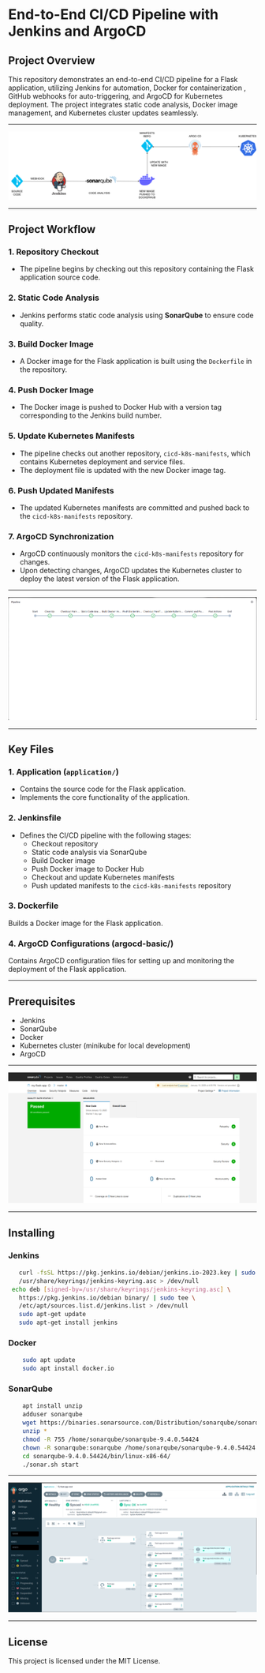 # End-to-End CI/CD Pipeline with Jenkins and ArgoCD

## Project Overview

This repository demonstrates an end-to-end CI/CD pipeline for a Flask application, utilizing Jenkins for automation, Docker for containerization , GitHub webhooks for auto-triggering, and ArgoCD for Kubernetes deployment. The project integrates static code analysis, Docker image management, and Kubernetes cluster updates seamlessly.

---

![Project Image](images/cicd.png)

---

## Project Workflow

### 1. **Repository Checkout**
- The pipeline begins by checking out this repository containing the Flask application source code.

### 2. **Static Code Analysis**
- Jenkins performs static code analysis using **SonarQube** to ensure code quality.

### 3. **Build Docker Image**
- A Docker image for the Flask application is built using the `Dockerfile` in the repository.

### 4. **Push Docker Image**
- The Docker image is pushed to Docker Hub with a version tag corresponding to the Jenkins build number.

### 5. **Update Kubernetes Manifests**
- The pipeline checks out another repository, `cicd-k8s-manifests`, which contains Kubernetes deployment and service files.
- The deployment file is updated with the new Docker image tag.

### 6. **Push Updated Manifests**
- The updated Kubernetes manifests are committed and pushed back to the `cicd-k8s-manifests` repository.

### 7. **ArgoCD Synchronization**
- ArgoCD continuously monitors the `cicd-k8s-manifests` repository for changes.
- Upon detecting changes, ArgoCD updates the Kubernetes cluster to deploy the latest version of the Flask application.

---

![Project Image](images/jenkins-pipeline.png)

---

## Key Files

### 1. **Application (`application/`)**
- Contains the source code for the Flask application.
- Implements the core functionality of the application.

### 2. **Jenkinsfile**
- Defines the CI/CD pipeline with the following stages:
  - Checkout repository
  - Static code analysis via SonarQube
  - Build Docker image
  - Push Docker image to Docker Hub
  - Checkout and update Kubernetes manifests
  - Push updated manifests to the `cicd-k8s-manifests` repository

### 3. **Dockerfile**
  Builds a Docker image for the Flask application.

### 4. **ArgoCD Configurations** (argocd-basic/)

  Contains ArgoCD configuration files for setting up and monitoring the deployment of the Flask application.


---

## Prerequisites

  - Jenkins
  - SonarQube
  - Docker
  - Kubernetes cluster (minikube for local development)
  - ArgoCD


---

![Project Image](images/sonarQube.png)


---


## Installing

  ### **Jenkins**
   ``` bash
      curl -fsSL https://pkg.jenkins.io/debian/jenkins.io-2023.key | sudo tee \
      /usr/share/keyrings/jenkins-keyring.asc > /dev/null
    echo deb [signed-by=/usr/share/keyrings/jenkins-keyring.asc] \
      https://pkg.jenkins.io/debian binary/ | sudo tee \
      /etc/apt/sources.list.d/jenkins.list > /dev/null
      sudo apt-get update
      sudo apt-get install jenkins
  ```

  ### **Docker**
  ``` bash
      sudo apt update
      sudo apt install docker.io
  ```

  ### **SonarQube**
  ```bash
      apt install unzip
      adduser sonarqube
      wget https://binaries.sonarsource.com/Distribution/sonarqube/sonarqube-9.4.0.54424.zip
      unzip *
      chmod -R 755 /home/sonarqube/sonarqube-9.4.0.54424
      chown -R sonarqube:sonarqube /home/sonarqube/sonarqube-9.4.0.54424
      cd sonarqube-9.4.0.54424/bin/linux-x86-64/
      ./sonar.sh start
  ```

---

![Project Image](images/argo%20cd.png)


---

## License

  This project is licensed under the MIT License.

